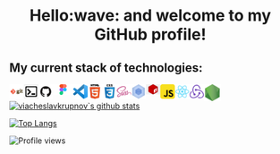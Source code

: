 <h1 align="center">Hello:wave: and welcome to my GitHub profile! </h1>

<h2>My current stack of technologies:</h2>

[<img align="left" alt="Git" width="26px" src="https://raw.githubusercontent.com/Google-Barma/google-barma/master/image/git.png" />]()
 [<img align="left" alt="Terminal" width="26px" src="https://raw.githubusercontent.com/Google-Barma/google-barma/master/image/terminal.png" />]()
 [<img align="left" alt="GitHub" width="26px" src="https://raw.githubusercontent.com/Google-Barma/google-barma/master/image/github.png" />]()
[<img align="left" alt="Figma" width="36px" src="https://raw.githubusercontent.com/Google-Barma/google-barma/master/image/figma.png" />]()
[<img align="left" alt="Visual Studio Code" width="26px" src="https://raw.githubusercontent.com/Google-Barma/google-barma/master/image/vscode.png" />]()
[<img align="left" alt="HTML5" width="26px" src="https://raw.githubusercontent.com/Google-Barma/google-barma/master/image/html.png" />]()
[<img align="left" alt="CSS3" width="26px" src="https://raw.githubusercontent.com/Google-Barma/google-barma/master/image/css.png" />]()
[<img align="left" alt="Sass" width="26px" src="https://raw.githubusercontent.com/Google-Barma/google-barma/master/image/sass.png" />]()
[<img align="left" alt="Webpack" width="26px" src="https://raw.githubusercontent.com/Google-Barma/google-barma/master/image/webpack.png" />]()
[<img align="left" alt="NPM" width="26px" src="https://raw.githubusercontent.com/Google-Barma/google-barma/master/image/npm.png" />]()
[<img align="left" alt="JavaScript" width="26px" src="https://raw.githubusercontent.com/Google-Barma/google-barma/master/image/js.png" />]()
[<img align="left" alt="JavaScript" width="26px" src="https://raw.githubusercontent.com/Google-Barma/google-barma/master/image/react.png" />]()
[<img align="left" alt="JavaScript" width="26px" src="https://raw.githubusercontent.com/Google-Barma/google-barma/master/image/redux.png" />]()
[<img align="left" alt="Sass" width="30px" src="https://raw.githubusercontent.com/github/explore/80688e429a7d4ef2fca1e82350fe8e3517d3494d/topics/nodejs/nodejs.png" />]()












[![viacheslavkrupnov`s github stats](https://github-readme-stats.vercel.app/api?username=viacheslavkrupnov&show_icons=true&)](https://github.com/viacheslavkrupnov/github-readme-stats)

[![Top Langs](https://github-readme-stats.vercel.app/api/top-langs/?username=viacheslavkrupnov&layout=compact)](https://github.com/viacheslavkrupnov/github-readme-stats)


![Profile views](https://gpvc.arturio.dev/viacheslavkrupnov)